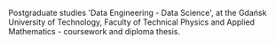 Postgraduate studies 'Data Engineering - Data Science', at the Gdańsk University of Technology, Faculty of Technical Physics and Applied Mathematics - coursework and diploma thesis.
